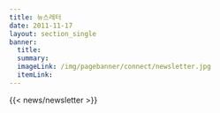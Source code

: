```yaml
---
title: 뉴스레터
date: 2011-11-17
layout: section_single
banner:
  title: 
  summary:
  imageLink: /img/pagebanner/connect/newsletter.jpg
  itemLink:
---
```


{{< news/newsletter >}}